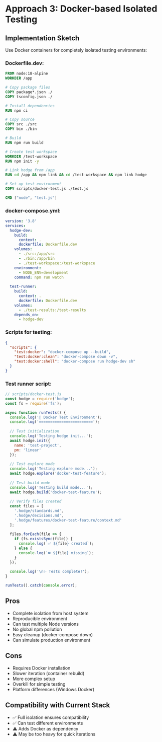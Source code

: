 # Approach 3: Docker-based Isolated Testing

## Implementation Sketch

Use Docker containers for completely isolated testing environments:

### Dockerfile.dev:
```dockerfile
FROM node:18-alpine
WORKDIR /app

# Copy package files
COPY package*.json ./
COPY tsconfig.json ./

# Install dependencies
RUN npm ci

# Copy source
COPY src ./src
COPY bin ./bin

# Build
RUN npm run build

# Create test workspace
WORKDIR /test-workspace
RUN npm init -y

# Link hodge from /app
RUN cd /app && npm link && cd /test-workspace && npm link hodge

# Set up test environment
COPY scripts/docker-test.js ./test.js

CMD ["node", "test.js"]
```

### docker-compose.yml:
```yaml
version: '3.8'
services:
  hodge-dev:
    build:
      context: .
      dockerfile: Dockerfile.dev
    volumes:
      - ./src:/app/src
      - ./bin:/app/bin
      - ./test-workspace:/test-workspace
    environment:
      - NODE_ENV=development
    command: npm run watch
    
  test-runner:
    build:
      context: .
      dockerfile: Dockerfile.dev
    volumes:
      - ./test-results:/test-results
    depends_on:
      - hodge-dev
```

### Scripts for testing:
```json
{
  "scripts": {
    "test:docker": "docker-compose up --build",
    "test:docker:clean": "docker-compose down -v",
    "test:docker:shell": "docker-compose run hodge-dev sh"
  }
}
```

### Test runner script:
```javascript
// scripts/docker-test.js
const hodge = require('hodge');
const fs = require('fs');

async function runTests() {
  console.log('🐳 Docker Test Environment');
  console.log('========================');
  
  // Test initialization
  console.log('Testing hodge init...');
  await hodge.init({ 
    name: 'test-project',
    pm: 'linear' 
  });
  
  // Test explore mode
  console.log('Testing explore mode...');
  await hodge.explore('docker-test-feature');
  
  // Test build mode
  console.log('Testing build mode...');
  await hodge.build('docker-test-feature');
  
  // Verify files created
  const files = [
    '.hodge/standards.md',
    '.hodge/decisions.md',
    '.hodge/features/docker-test-feature/context.md'
  ];
  
  files.forEach(file => {
    if (fs.existsSync(file)) {
      console.log(`✅ ${file} created`);
    } else {
      console.log(`❌ ${file} missing`);
    }
  });
  
  console.log('\n✨ Tests complete!');
}

runTests().catch(console.error);
```

## Pros
- Complete isolation from host system
- Reproducible environment
- Can test multiple Node versions
- No global npm pollution
- Easy cleanup (docker-compose down)
- Can simulate production environment

## Cons
- Requires Docker installation
- Slower iteration (container rebuild)
- More complex setup
- Overkill for simple testing
- Platform differences (Windows Docker)

## Compatibility with Current Stack
- ✅ Full isolation ensures compatibility
- ✅ Can test different environments
- ⚠️  Adds Docker as dependency
- ⚠️  May be too heavy for quick iterations